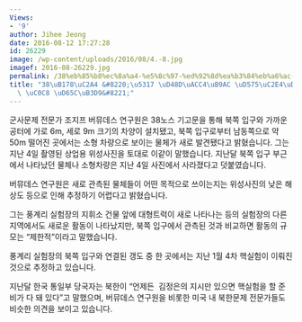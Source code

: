```yaml
---
Views:
- '9'
author: Jihee Jeong
date: 2016-08-12 17:27:28
id: 26229
image: /wp-content/uploads/2016/08/4.-8.jpg
imagef: 2016-08-26229.jpg
permalink: /38%eb%85%b8%ec%8a%a4-%e5%8c%97-%ed%92%8d%ea%b3%84%eb%a6%ac-%ed%95%b5%ec%8b%a4%ed%97%98%ec%9e%a5%ec%84%9c-%ec%83%88-%ed%99%9c%eb%8f%99/
title: "38\uB178\uC2A4 &#8220;\u5317 \uD48D\uACC4\uB9AC \uD575\uC2E4\uD5D8\uC7A5\uC11C\
  \ \uC0C8 \uD65C\uB3D9&#8221;"
---
```


군사문제 전문가 조지프 버뮤데스 연구원은 38노스 기고문을 통해 북쪽 입구와 가까운 공터에 가로 6m, 세로 9m 크기의 차양이 설치됐고, 북쪽 입구로부터 남동쪽으로 약 50m 떨어진 곳에서는 소형 차량으로 보이는 물체가 새로 발견됐다고 밝혔습니다. 그는 지난 4일 촬영된 상업용 위성사진을 토대로 이같이 말했습니다. 지난달 북쪽 입구 부근에서 나타났던 물체나 소형차량은 지난 4일 사진에서 사라졌다고 덧붙였습니다.

버뮤데스 연구원은 새로 관측된 물체들이 어떤 목적으로 쓰이는지는 위성사진의 낮은 해상도 등으로 인해 추정하기 어렵다고 밝혔습니다.

그는 풍계리 실험장의 지휘소 건물 앞에 대형트럭이 새로 나타나는 등의 실험장의 다른 지역에서도 새로운 활동이 나타났지만, 북쪽 입구에서 관측된 것과 비교하면 활동의 규모는 &#8220;제한적&#8221;이라고 말했습니다.

풍계리 실험장의 북쪽 입구와 연결된 갱도 중 한 곳에서는 지난 1월 4차 핵실험이 이뤄진 것으로 추정하고 있습니다.

지난달 한국 통일부 당국자는 북한이 &#8220;언제든  김정은의 지시만 있으면 핵실험을 할 준비가 다 돼 있다&#8221;고 말했으며, 버뮤데스 연구원을 비롯한 미국 내 북한문제 전문가들도 비슷한 의견을 보이고 있습니다.

&nbsp;